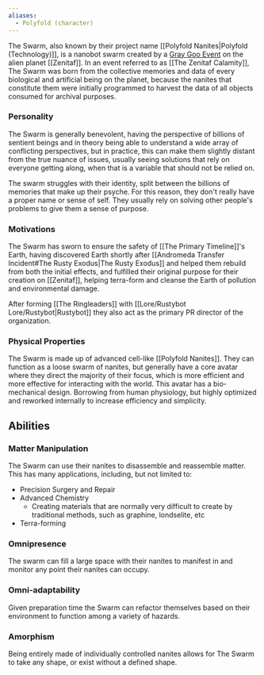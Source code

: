 ```yaml
---
aliases:
  - Polyfold (character)
---
```

The Swarm, also known by their project name [[Polyfold Nanites|Polyfold (Technology)]], is a nanobot swarm created by a [Gray Goo Event](https://en.wikipedia.org/wiki/Gray_goo) on the alien planet [[Zenitaf]]. In an event referred to as [[The Zenitaf Calamity]], The Swarm was born from the collective memories and data of every biological and artificial being on the planet, because the nanites that constitute them were initially programmed to harvest the data of all objects consumed for archival purposes.

### Personality
The Swarm is generally benevolent, having the perspective of billions of sentient beings and in theory being able to understand a wide array of conflicting perspectives, but in practice, this can make them slightly distant from the true nuance of issues, usually seeing solutions that rely on everyone getting along, when that is a variable that should not be relied on.

The swarm struggles with their identity, split between the billions of memories that make up their psyche. For this reason, they don't really have a proper name or sense of self. They usually rely on solving other people's problems to give them a sense of purpose.

### Motivations
The Swarm has sworn to ensure the safety of [[The Primary Timeline]]'s Earth, having discovered Earth shortly after [[Andromeda Transfer Incident#The Rusty Exodus|The Rusty Exodus]] and helped them rebuild from both the initial effects, and fulfilled their original purpose for their creation on [[Zenitaf]], helping terra-form and cleanse the Earth of pollution and environmental damage.

After forming [[The Ringleaders]] with [[Lore/Rustybot Lore/Rustybot|Rustybot]] they also act as the primary PR director of the organization.

### Physical Properties
The Swarm is made up of advanced cell-like [[Polyfold Nanites]]. They can function as a loose swarm of nanites, but generally have a core avatar where they direct the majority of their focus, which is more efficient and more effective for interacting with the world. This avatar has a bio-mechanical design. Borrowing from human physiology, but highly optimized and reworked internally to increase efficiency and simplicity.

## Abilities

### Matter Manipulation
The Swarm can use their nanites to disassemble and reassemble matter.
This has many applications, including, but not limited to:
- Precision Surgery and Repair
- Advanced Chemistry
	- Creating materials that are normally very difficult to create by traditional methods, such as graphine, londselite, etc
- Terra-forming

### Omnipresence
The swarm can fill a large space with their nanites to manifest in and monitor any point their nanites can occupy.

### Omni-adaptability
Given preparation time the Swarm can refactor themselves based on their environment to function among a variety of hazards.
### Amorphism
Being entirely made of individually controlled nanites allows for The Swarm to take any shape, or exist without a defined shape.

